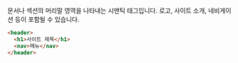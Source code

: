 # <header>

문서나 섹션의 머리말 영역을 나타내는 시맨틱 태그입니다. 로고, 사이트 소개, 네비게이션 등이 포함될 수 있습니다.

```html
<header>
  <h1>사이트 제목</h1>
  <nav>메뉴</nav>
</header>
```
